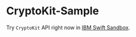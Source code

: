 # CryptoKit-Sample

Try `CryptoKit` API right now in [IBM Swift Sandbox](https://swiftlang.ng.bluemix.net/#/repl?gitPackage=https:%2F%2Fgithub.com%2Fchrisamanse%2FCryptoKit-Sample&swiftVersion=latest).
